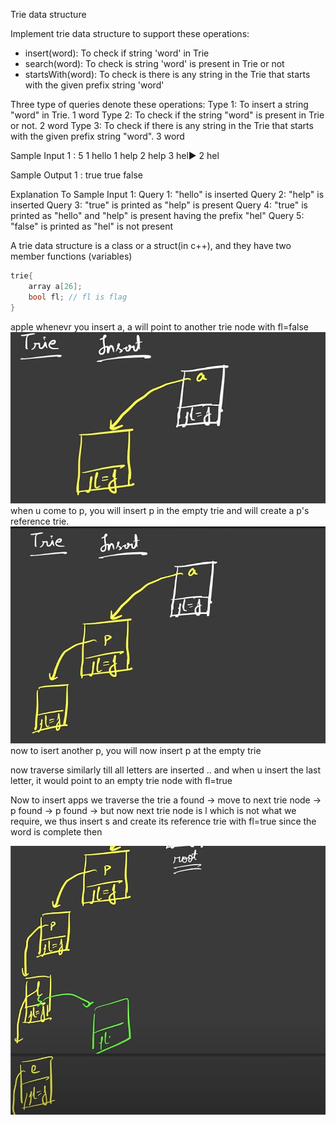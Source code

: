 Trie data structure 

Implement trie data structure to support these operations:
- insert(word): To check if string 'word' in Trie
- search(word): To check is string 'word' is present in Trie or not
- startsWith(word): To check is there is any string in the Trie that starts with the given prefix string 'word'

Three type of queries denote these operations:
Type 1: To insert a string "word" in Trie.
1 word
Type 2: To check if the string "word" is present in Trie or not.
2 word
Type 3: To check if there is any string in the Trie that starts with the given prefix
string "word".
3 word

Sample Input 1 :
5
1 hello
1 help
2 help
3 hel▶
2 hel

Sample Output 1 :
true
true
false

Explanation To Sample Input 1:
Query 1: "hello" is inserted
Query 2: "help" is inserted
Query 3: "true" is printed as "help" is present
Query 4: "true" is printed as "hello" and "help" is present having the prefix "hel"
Query 5: "false" is printed as "hel" is not present

A trie data structure is a class or a struct(in c++), and they have two member functions (variables)

```c++
trie{
    array a[26];
    bool fl; // fl is flag 
}
```

apple
whenevr you insert a, a will point to another trie node with fl=false
![img1](/Trie/Lec1:Theory/assets/img1.png)
when u come to p, you will insert p in the empty trie and will create a p's reference trie.
![img2](/Trie/Lec1:Theory/assets/img2.png)
now to isert another p, you will now insert p at the empty trie

now traverse similarly till all letters are inserted .. and when u insert the last letter, it would point to an empty trie node with fl=true

Now to insert apps 
we traverse the trie 
a found -> move to next trie node -> p found -> p found -> but now next trie node is l which is not what we require, we thus insert s and create its reference trie with fl=true since the word is complete then

![img3](/Trie/Lec1:Theory/assets/img3.png)






